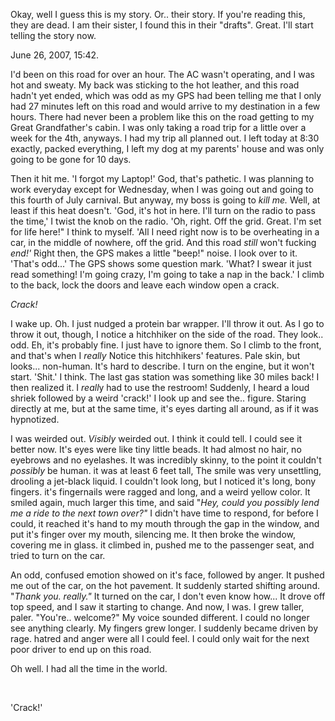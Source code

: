 Okay, well I guess this is my story. Or.. their story. If you're reading this, they are dead. I am their sister, I found this in their "drafts". Great. I'll start telling the story now.

June 26, 2007, 15:42.

I'd been on this road for over an hour. The AC wasn't operating, and I was hot and sweaty. My back was sticking to the hot leather, and this road hadn't yet ended, which was odd as my GPS had been telling me that I only had 27 minutes left on this road and would arrive to my destination in a few hours. There had never been a problem like this on the road getting to my Great Grandfather's cabin. I was only taking a road trip for a little over a week for the 4th, anyways. I had my trip all planned out. I left today at 8:30 exactly, packed everything, I left my dog at my parents' house and was only going to be gone for 10 days.

Then it hit me. 'I forgot my Laptop!' God, that's pathetic. I was planning to work everyday except for Wednesday, when I was going out and going to this fourth of July carnival. But anyway, my boss is going to *kill me.* Well, at least if this heat doesn't. 'God, it's hot in here. I'll turn on the radio to pass the time,' I twist the knob on the radio. 'Oh, right. Off the grid. Great. I'm set for life here!" I think to myself. 'All I need right now is to be overheating in a car, in the middle of nowhere, off the grid. And this road *still* won't fucking *end!'* Right then, the GPS makes a little "beep!" noise. I look over to it. 'That's odd...' The GPS shows some question mark. 'What? I swear it just read something! I'm going crazy, I'm going to take a nap in the back.' I climb to the back, lock the doors and leave each window open a crack.

*Crack!*

I wake up. Oh. I just nudged a protein bar wrapper. I'll throw it out. As I go to throw it out, though, I notice a hitchhiker on the side of the road. They look.. odd. Eh, it's probably fine. I just have to ignore them. So I climb to the front, and that's when I *really* Notice this hitchhikers' features. Pale skin, but looks... non-human. It's hard to describe. I turn on the engine, but it won't start. 'Shit.' I think. The last gas station was something like 30 miles back! I then realized it. I *reall*y had to use the restroom! Suddenly, I heard a loud shriek followed by a weird 'crack!' I look up and see the.. figure. Staring directly at me, but at the same time, it's eyes darting all around, as if it was hypnotized.

I was weirded out. *Visibly* weirded out. I think it could tell. I could see it better now. It's eyes were like tiny little beads. It had almost no hair, no eyebrows and no eyelashes. It was incredibly skinny, to the point it couldn't *possibly* be human. it was at least 6 feet tall, The smile was very unsettling, drooling a jet-black liquid. I couldn't look long, but I noticed it's long, bony fingers. it's fingernails were ragged and long, and a weird yellow color. It smiled again, much larger this time, and said "*Hey, could you possibly lend me a ride to the next town over?"* I didn't have time to respond, for before I could, it reached it's hand to my mouth through the gap in the window, and put it's finger over my mouth, silencing me. It then broke the window, covering me in glass. it climbed in, pushed me to the passenger seat, and tried to turn on the car.

An odd, confused emotion showed on it's face, followed by anger. It pushed me out of the car, on the hot pavement. It suddenly started shifting around. "*Thank you. really."* It turned on the car, I don't even know how... It drove off top speed, and I saw it starting to change. And now, I was. I grew taller, paler. "You're.. welcome?" My voice sounded different. I could no longer see anything clearly. My fingers grew longer. I suddenly became driven by rage. hatred and anger were all I could feel. I could only wait for the next poor driver to end up on this road.

Oh well. I had all the time in the world.

&#x200B;

'Crack!'